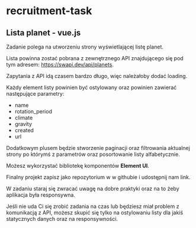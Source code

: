 # recruitment-task

## Lista planet - vue.js

Zadanie polega na utworzeniu strony wyświetlającej listę planet. 

Lista powinna zostać pobrana z zewnętrznego API znajdującego się pod tym adresem: https://swapi.dev/api/planets.

Zapytania z API idą czasem bardzo długo, więc należałoby dodać loading. 

Każdy element listy powinien być ostylowany oraz powinien zawierać następujące parametry:
* name
* rotation_period
* climate
* gravity
* created
* url

Dodatkowym plusem będzie stworzenie paginacji oraz filtrowania aktualnej strony po którymś z parametrów oraz posortowanie listy alfabetycznie.

Możesz wykorzystać bibliotekę komponentów **Element UI**. 

Finalny projekt zapisz jako repozytorium w w githubie i udostępnij nam link.

W zadaniu staraj się zwracać uwagę na dobre praktyki oraz na to żeby aplikacja była responsywna.

Jeśli nie uda Ci się zrobić zadania na czas lub będziesz miał problem z komunikacją z API, możesz skupić się tylko na ostylowaniu listy dla jakiś statycznych danych oraz na responsywności.
